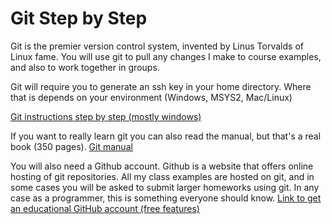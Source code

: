 # Git Step by Step

Git is the premier version control system, invented by Linus Torvalds of Linux fame.
You will use git to pull any changes I make to course examples, and also to work together in groups.

Git will require you to generate an ssh key in your home directory. Where that is depends on your environment
(Windows, MSYS2, Mac/Linux)

[Git instructions step by step (mostly windows)](https://docs.google.com/document/d/1WOJqA5Vdo9QbeYMGn8pN1B8Uo8-1EnfZAMCAdkDKjFk/edit?usp=sharing)

If you want to really learn git you can also read the manual, but that's a real book (350 pages).
[Git manual](https://git-scm.com/docs/user-manual)

You will also need a Github account. Github is a website that offers online hosting of git repositories. All my class examples are hosted on git, and in some cases you will be asked to submit larger homeworks using git. In any case as a programmer, this is something everyone should know. [Link to get an educational GitHub account (free features)](https://education.github.com/)
